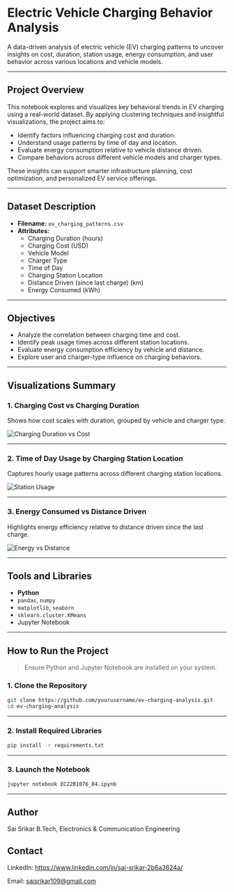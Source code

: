 # Electric Vehicle Charging Behavior Analysis

A data-driven analysis of electric vehicle (EV) charging patterns to uncover insights on cost, duration, station usage, energy consumption, and user behavior across various locations and vehicle models.

---

## Project Overview

This notebook explores and visualizes key behavioral trends in EV charging using a real-world dataset. By applying clustering techniques and insightful visualizations, the project aims to:

- Identify factors influencing charging cost and duration.
- Understand usage patterns by time of day and location.
- Evaluate energy consumption relative to vehicle distance driven.
- Compare behaviors across different vehicle models and charger types.

These insights can support smarter infrastructure planning, cost optimization, and personalized EV service offerings.

---

## Dataset Description

- **Filename:** `ev_charging_patterns.csv`
- **Attributes:**
  - Charging Duration (hours)
  - Charging Cost (USD)
  - Vehicle Model
  - Charger Type
  - Time of Day
  - Charging Station Location
  - Distance Driven (since last charge) (km)
  - Energy Consumed (kWh)

---

## Objectives

- Analyze the correlation between charging time and cost.
- Identify peak usage times across different station locations.
- Evaluate energy consumption efficiency by vehicle and distance.
- Explore user and charger-type influence on charging behaviors.

---

## Visualizations Summary

### 1. Charging Cost vs Charging Duration

Shows how cost scales with duration, grouped by vehicle and charger type.

![Charging Duration vs Cost](images/charging_cost_duration.png)

---

### 2. Time of Day Usage by Charging Station Location

Captures hourly usage patterns across different charging station locations.

![Station Usage](images/station_usage.png)

---

### 3. Energy Consumed vs Distance Driven

Highlights energy efficiency relative to distance driven since the last charge.

![Energy vs Distance](images/energy_vs_distance.png)

---

## Tools and Libraries

- **Python**
- `pandas`, `numpy`
- `matplotlib`, `seaborn`
- `sklearn.cluster.KMeans`
- Jupyter Notebook

---

## How to Run the Project

> Ensure Python and Jupyter Notebook are installed on your system.

### 1. Clone the Repository

```bash
git clone https://github.com/yourusername/ev-charging-analysis.git
cd ev-charging-analysis
```
---
### 2. Install Required Libraries

```bash
pip install -r requirements.txt
```
---
### 3. Launch the Notebook

```bash
jupyter notebook EC22B1076_84.ipynb
```
---

## Author
Sai Srikar
B.Tech, Electronics & Communication Engineering


## Contact

LinkedIn: https://www.linkedin.com/in/sai-srikar-2b6a3624a/

Email: saisrikar109@gmail.com

